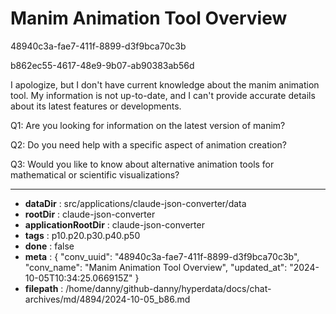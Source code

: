# Manim Animation Tool Overview

48940c3a-fae7-411f-8899-d3f9bca70c3b

b862ec55-4617-48e9-9b07-ab90383ab56d

 I apologize, but I don't have current knowledge about the manim animation tool. My information is not up-to-date, and I can't provide accurate details about its latest features or developments.

Q1: Are you looking for information on the latest version of manim?

Q2: Do you need help with a specific aspect of animation creation?

Q3: Would you like to know about alternative animation tools for mathematical or scientific visualizations?

---

* **dataDir** : src/applications/claude-json-converter/data
* **rootDir** : claude-json-converter
* **applicationRootDir** : claude-json-converter
* **tags** : p10.p20.p30.p40.p50
* **done** : false
* **meta** : {
  "conv_uuid": "48940c3a-fae7-411f-8899-d3f9bca70c3b",
  "conv_name": "Manim Animation Tool Overview",
  "updated_at": "2024-10-05T10:34:25.066915Z"
}
* **filepath** : /home/danny/github-danny/hyperdata/docs/chat-archives/md/4894/2024-10-05_b86.md